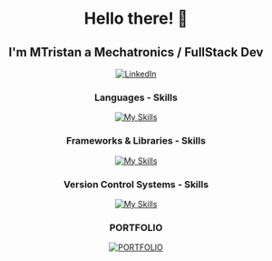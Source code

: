 <h1 align="center"> Hello there! 👋 </h1>
<h2 align="center"> I'm MTristan a Mechatronics / FullStack Dev </h2>

<p align="center">
  <a href="https://www.linkedin.com/in/mtristanpdlc180195/"><img alt="LinkedIn" src="https://img.shields.io/badge/LinkedIn-Link-blue"></a>  
</p>

<h3 align="center"> Languages - Skills </h3>

<div align="center">

[![My Skills](https://skillicons.dev/icons?i=arduino,css,html,js,matlab,mysql,php,py)](https://skillicons.dev)

</div>

<h3 align="center"> Frameworks & Libraries - Skills </h3>

<div align="center">

[![My Skills](https://skillicons.dev/icons?i=bootstrap,laravel,nodejs,react,vite,vue)](https://skillicons.dev)

</div>

<h3 align="center"> Version Control Systems - Skills </h3>

<div align="center">

[![My Skills](https://skillicons.dev/icons?i=git,github)](https://skillicons.dev)

</div>

<h3 align="center"> PORTFOLIO </h3>

<div align="center">

[![PORTFOLIO](https://github.com/MTristan012/PORTFOLIO/blob/master/src/assets/proyecto_9.gif)](https://mtristan012.github.io/PORTFOLIO/)

</div>
